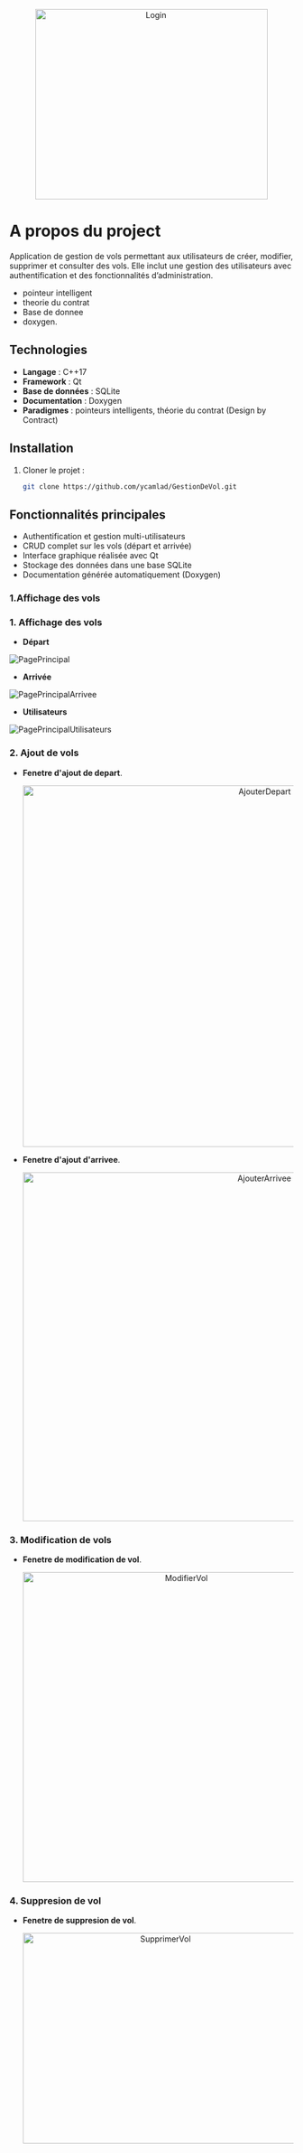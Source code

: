 <p align="center">
  <img width="412" height="337" alt="Login" src="https://github.com/user-attachments/assets/c582aad6-1543-4cbd-a847-6d5e9dd70276" />
</p>

# A propos du project
Application de gestion de vols permettant aux utilisateurs de créer, modifier, supprimer et consulter des vols. Elle inclut une gestion des utilisateurs avec authentification et des fonctionnalités d’administration.
- pointeur intelligent
- theorie du contrat
- Base de donnee
- doxygen.

## Technologies
- **Langage** : C++17
- **Framework** : Qt
- **Base de données** : SQLite
- **Documentation** : Doxygen
- **Paradigmes** : pointeurs intelligents, théorie du contrat (Design by Contract)

## Installation
1. Cloner le projet :
   ```bash
   git clone https://github.com/ycamlad/GestionDeVol.git

## Fonctionnalités principales
- Authentification et gestion multi-utilisateurs
- CRUD complet sur les vols (départ et arrivée)
- Interface graphique réalisée avec Qt
- Stockage des données dans une base SQLite
- Documentation générée automatiquement (Doxygen)


### 1.Affichage des vols
### 1. Affichage des vols

- **Départ**  

![PagePrincipal](https://github.com/user-attachments/assets/f12047c1-264a-4886-b07f-0e83441757fb)

- **Arrivée**  

![PagePrincipalArrivee](https://github.com/user-attachments/assets/76b6748d-791d-452f-b7a4-8a9e8a6526a7)

- **Utilisateurs**  

![PagePrincipalUtilisateurs](https://github.com/user-attachments/assets/67e124fa-3bbc-434b-9a10-507a5853a050)


### 2. Ajout de vols
- **Fenetre d'ajout de depart**.
  <p align="center"><img width="842" height="640" alt="AjouterDepart" src="https://github.com/user-attachments/assets/3eae0aec-3cb3-4289-9736-96604bf9e2e8" /></p>

- **Fenetre d'ajout d'arrivee**.
  <p align="center"><img width="841" height="618" alt="AjouterArrivee" src="https://github.com/user-attachments/assets/2b59dcea-ea21-4e62-871e-cef02ba8d018" /></p>


### 3. Modification de vols
- **Fenetre de modification de vol**.
  <p align="center"><img width="564" height="549" alt="ModifierVol" src="https://github.com/user-attachments/assets/25745294-e95d-447d-9634-e72a186794cf" /></p>

### 4. Suppresion de vol
- **Fenetre de suppresion de vol**.
  <p align="center"><img width="490" height="373" alt="SupprimerVol" src="https://github.com/user-attachments/assets/7da178d2-bb03-4f3b-813e-8497a5f73ac3" /></p>
